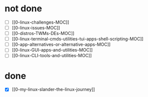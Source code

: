 # not done
- [ ] [[0-linux-challenges-MOC]]
- [ ] [[0-linux-issues-MOC]]
- [ ] [[0-distros-TWMs-DEs-MOC]]
- [ ] [[0-linux-terminal-cmds-utilities-tui-apps-shell-scripting-MOC]]
- [ ] [[0-app-alternatives-or-alternative-apps-MOC]]
- [ ] [[0-linux-GUI-apps-and-utilities-MOC]]
- [ ] [[0-linux-CLI-tools-and-utilities-MOC]]
# done
- [x] [[0-my-linux-slander-the-linux-journey]]



